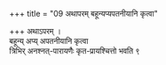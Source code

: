 +++
title = "09 अथापरम् बहून्यप्यपतनीयानि कृत्वा"

+++
अथाऽपरम् ।  
बहून्य् अप्य् अपतनीयानि कृत्वा  
त्रिभिर् अनश्नत्-पारायणैः कृत-प्रायश्चित्तो भवति ९